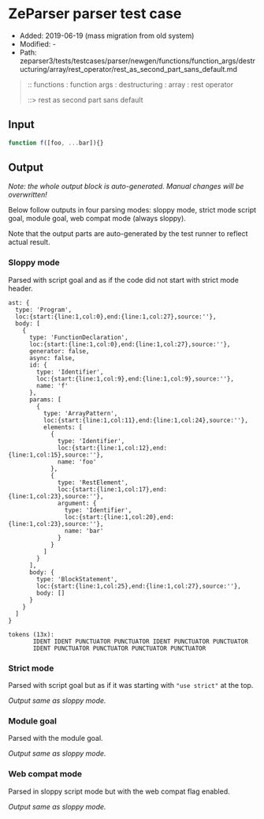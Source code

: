 # ZeParser parser test case

- Added: 2019-06-19 (mass migration from old system)
- Modified: -
- Path: zeparser3/tests/testcases/parser/newgen/functions/function_args/destructuring/array/rest_operator/rest_as_second_part_sans_default.md

> :: functions : function args : destructuring : array : rest operator
>
> ::> rest as second part sans default

## Input

`````js
function f([foo, ...bar]){}
`````

## Output

_Note: the whole output block is auto-generated. Manual changes will be overwritten!_

Below follow outputs in four parsing modes: sloppy mode, strict mode script goal, module goal, web compat mode (always sloppy).

Note that the output parts are auto-generated by the test runner to reflect actual result.

### Sloppy mode

Parsed with script goal and as if the code did not start with strict mode header.

`````
ast: {
  type: 'Program',
  loc:{start:{line:1,col:0},end:{line:1,col:27},source:''},
  body: [
    {
      type: 'FunctionDeclaration',
      loc:{start:{line:1,col:0},end:{line:1,col:27},source:''},
      generator: false,
      async: false,
      id: {
        type: 'Identifier',
        loc:{start:{line:1,col:9},end:{line:1,col:9},source:''},
        name: 'f'
      },
      params: [
        {
          type: 'ArrayPattern',
          loc:{start:{line:1,col:11},end:{line:1,col:24},source:''},
          elements: [
            {
              type: 'Identifier',
              loc:{start:{line:1,col:12},end:{line:1,col:15},source:''},
              name: 'foo'
            },
            {
              type: 'RestElement',
              loc:{start:{line:1,col:17},end:{line:1,col:23},source:''},
              argument: {
                type: 'Identifier',
                loc:{start:{line:1,col:20},end:{line:1,col:23},source:''},
                name: 'bar'
              }
            }
          ]
        }
      ],
      body: {
        type: 'BlockStatement',
        loc:{start:{line:1,col:25},end:{line:1,col:27},source:''},
        body: []
      }
    }
  ]
}

tokens (13x):
       IDENT IDENT PUNCTUATOR PUNCTUATOR IDENT PUNCTUATOR PUNCTUATOR
       IDENT PUNCTUATOR PUNCTUATOR PUNCTUATOR PUNCTUATOR
`````

### Strict mode

Parsed with script goal but as if it was starting with `"use strict"` at the top.

_Output same as sloppy mode._

### Module goal

Parsed with the module goal.

_Output same as sloppy mode._

### Web compat mode

Parsed in sloppy script mode but with the web compat flag enabled.

_Output same as sloppy mode._
